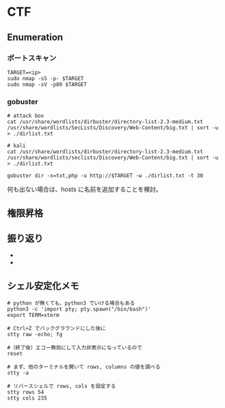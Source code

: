 # <name> CTF

<URL>

## Enumeration

### ポートスキャン

```shell
TARGET=<ip>
sudo nmap -sS -p- $TARGET
sudo nmap -sV -p80 $TARGET
```

### gobuster

```shell
# attack box
cat /usr/share/wordlists/dirbuster/directory-list-2.3-medium.txt /usr/share/wordlists/SecLists/Discovery/Web-Content/big.txt | sort -u > ./dirlist.txt

# kali
cat /usr/share/wordlists/dirbuster/directory-list-2.3-medium.txt /usr/share/wordlists/seclists/Discovery/Web-Content/big.txt | sort -u > ./dirlist.txt
```

```shell
gobuster dir -x=txt,php -u http://$TARGET -w ./dirlist.txt -t 30
```

何も出ない場合は、hosts に名前を追加することを検討。

## 権限昇格


## 振り返り

- 
- 

## シェル安定化メモ

```shell
# python が無くても、python3 でいける場合もある
python3 -c 'import pty; pty.spawn("/bin/bash")'
export TERM=xterm

# Ctrl+Z でバックグラウンドにした後に
stty raw -echo; fg

#（終了後）エコー無効にして入力非表示になっているので
reset

# まず、他のターミナルを開いて rows, columns の値を調べる
stty -a

# リバースシェルで rows, cols を設定する
stty rows 54
stty cols 235
```
